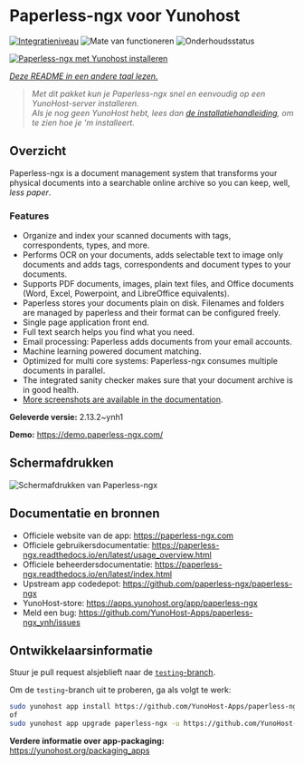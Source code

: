 <!--
NB: Deze README is automatisch gegenereerd door <https://github.com/YunoHost/apps/tree/master/tools/readme_generator>
Hij mag NIET handmatig aangepast worden.
-->

# Paperless-ngx voor Yunohost

[![Integratieniveau](https://dash.yunohost.org/integration/paperless-ngx.svg)](https://ci-apps.yunohost.org/ci/apps/paperless-ngx/) ![Mate van functioneren](https://ci-apps.yunohost.org/ci/badges/paperless-ngx.status.svg) ![Onderhoudsstatus](https://ci-apps.yunohost.org/ci/badges/paperless-ngx.maintain.svg)

[![Paperless-ngx met Yunohost installeren](https://install-app.yunohost.org/install-with-yunohost.svg)](https://install-app.yunohost.org/?app=paperless-ngx)

*[Deze README in een andere taal lezen.](./ALL_README.md)*

> *Met dit pakket kun je Paperless-ngx snel en eenvoudig op een YunoHost-server installeren.*  
> *Als je nog geen YunoHost hebt, lees dan [de installatiehandleiding](https://yunohost.org/install), om te zien hoe je 'm installeert.*

## Overzicht

Paperless-ngx is a document management system that transforms your physical documents into a searchable online archive so you can keep, well, *less paper*.

### Features

* Organize and index your scanned documents with tags, correspondents, types, and more.
* Performs OCR on your documents, adds selectable text to image only documents and adds tags, correspondents and document types to your documents.
* Supports PDF documents, images, plain text files, and Office documents (Word, Excel, Powerpoint, and LibreOffice equivalents).
* Paperless stores your documents plain on disk. Filenames and folders are managed by paperless and their format can be configured freely.
* Single page application front end.
* Full text search helps you find what you need.
* Email processing: Paperless adds documents from your email accounts.
* Machine learning powered document matching.
* Optimized for multi core systems: Paperless-ngx consumes multiple documents in parallel.
* The integrated sanity checker makes sure that your document archive is in good health.
* [More screenshots are available in the documentation](https://paperless-ngx.readthedocs.io/en/latest/screenshots.html).


**Geleverde versie:** 2.13.2~ynh1

**Demo:** <https://demo.paperless-ngx.com/>

## Schermafdrukken

![Schermafdrukken van Paperless-ngx](./doc/screenshots/documents-wchrome-dark.png)

## Documentatie en bronnen

- Officiele website van de app: <https://paperless-ngx.com>
- Officiele gebruikersdocumentatie: <https://paperless-ngx.readthedocs.io/en/latest/usage_overview.html>
- Officiele beheerdersdocumentatie: <https://paperless-ngx.readthedocs.io/en/latest/index.html>
- Upstream app codedepot: <https://github.com/paperless-ngx/paperless-ngx>
- YunoHost-store: <https://apps.yunohost.org/app/paperless-ngx>
- Meld een bug: <https://github.com/YunoHost-Apps/paperless-ngx_ynh/issues>

## Ontwikkelaarsinformatie

Stuur je pull request alsjeblieft naar de [`testing`-branch](https://github.com/YunoHost-Apps/paperless-ngx_ynh/tree/testing).

Om de `testing`-branch uit te proberen, ga als volgt te werk:

```bash
sudo yunohost app install https://github.com/YunoHost-Apps/paperless-ngx_ynh/tree/testing --debug
of
sudo yunohost app upgrade paperless-ngx -u https://github.com/YunoHost-Apps/paperless-ngx_ynh/tree/testing --debug
```

**Verdere informatie over app-packaging:** <https://yunohost.org/packaging_apps>
